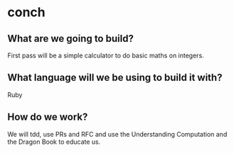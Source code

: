 # conch

## What are we going to build?

First pass will be a simple calculator to do basic maths on integers.

## What language will we be using to build it with?

Ruby

## How do we work?

We will tdd, use PRs and RFC and use the Understanding Computation and the Dragon Book to educate us.
